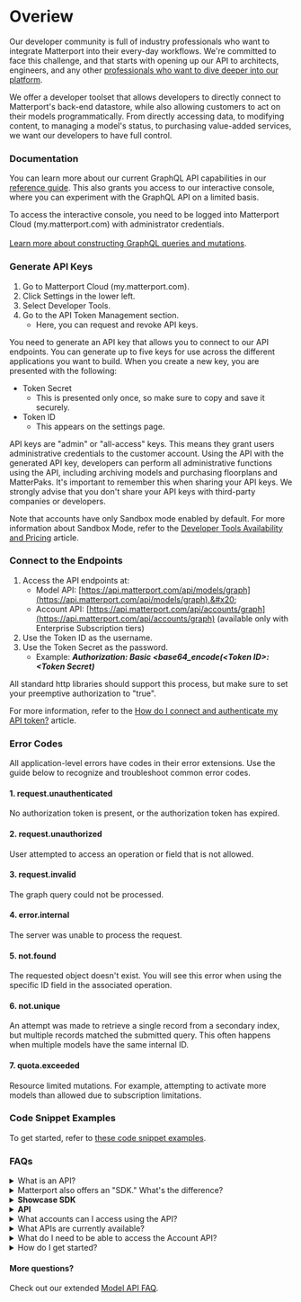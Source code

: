 # Overiew

Our developer community is full of industry professionals who want to integrate Matterport into their every-day workflows. We're committed to face this challenge, and that starts with opening up our API to architects, engineers, and any other [professionals who want to dive deeper into our platform](https://matterport.com/platform/developers).&#x20;

We offer a developer toolset that allows developers to directly connect to Matterport's back-end datastore, while also allowing customers to act on their models programmatically. From directly accessing data, to modifying content, to managing a model's status, to purchasing value-added services, we want our developers to have full control.

### Documentation  <a href="#documentation" id="documentation"></a>

You can learn more about our current GraphQL API capabilities in our [reference guide](https://api.matterport.com/docs/reference). This also grants you access to our interactive console, where you can experiment with the GraphQL API on a limited basis.&#x20;

To access the interactive console, you need to be logged into Matterport Cloud (my.matterport.com) with administrator credentials. \
\
[Learn more about constructing GraphQL queries and mutations](https://graphql.org/learn/queries/).

### Generate API Keys <a href="#generate-api-keys" id="generate-api-keys"></a>

1. Go to Matterport Cloud (my.matterport.com).
2. Click Settings in the lower left.
3. Select Developer Tools.
4. Go to the API Token Management section.&#x20;
   * Here, you can request and revoke API keys.&#x20;

You need to generate an API key that allows you to connect to our API endpoints. You can generate up to five keys for use across the different applications you want to build. When you create a new key, you are presented with the following:&#x20;

* Token Secret&#x20;
  * This is presented only once, so make sure to copy and save it securely.&#x20;
* Token ID&#x20;
  * This appears on the settings page.

API keys are "admin" or "all-access" keys. This means they grant users administrative credentials to the customer account. Using the API with the generated API key, developers can perform all administrative functions using the API, including archiving models and purchasing floorplans and MatterPaks. It's important to remember this when sharing your API keys. We strongly advise that you don't share your API keys with third-party companies or developers.

Note that accounts have only Sandbox mode enabled by default. For more information about Sandbox Mode, refer to the [Developer Tools Availability and Pricing](https://support.matterport.com/s/article/Developer-Tools-Pricing-and-Availability?language=en\_US) article.

### Connect to the Endpoints  <a href="#connect-to-the-endpoints" id="connect-to-the-endpoints"></a>

1. Access the API endpoints at:
   * Model API: [https://api.matterport.com/api/models/graph](https://api.matterport.com/api/models/graph).&#x20;
   * Account API: [https://api.matterport.com/api/accounts/graph](https://api.matterport.com/api/accounts/graph) (available only with Enterprise Subscription tiers)
2. Use the Token ID as the username.
3. Use the Token Secret as the password.
   * Example: _**Authorization: Basic \<base64\_encode(\<Token ID>:\<Token Secret)**_&#x20;

All standard http libraries should support this process, but make sure to set your preemptive authorization to "true".  &#x20;

For more information, refer to the [How do I connect and authenticate my API token?](https://support.matterport.com/s/article/API-FAQs?language=en\_US#authenticate) article.

### Error Codes  <a href="#error-codes" id="error-codes"></a>

All application-level errors have codes in their error extensions. Use the guide below to recognize and troubleshoot common error codes.&#x20;

#### &#x20;  1. request.unauthenticated&#x20;

No authorization token is present, or the authorization token has expired.&#x20;

#### &#x20;  2. request.unauthorized&#x20;

User attempted to access an operation or field that is not allowed.&#x20;

#### &#x20;  3. request.invalid&#x20;

The graph query could not be processed.&#x20;

#### &#x20;  4. error.internal&#x20;

The server was unable to process the request.&#x20;

#### &#x20;  5. not.found&#x20;

The requested object doesn't exist. You will see this error when using the specific ID field in the associated operation.&#x20;

#### &#x20;  6. not.unique&#x20;

An attempt was made to retrieve a single record from a secondary index, but multiple records matched the submitted query. This often happens when multiple models have the same internal ID.&#x20;

#### &#x20;  7. quota.exceeded&#x20;

Resource limited mutations. For example, attempting to activate more models than allowed due to subscription limitations.&#x20;

### Code Snippet Examples  <a href="#code-snippet-examples" id="code-snippet-examples"></a>

To get started, refer to [these code snippet examples](https://support.matterport.com/s/article/Model-API-Code-Snippets?language=en\_US).&#x20;

### FAQs  <a href="#faqs" id="faqs"></a>

<details>

<summary>What is an API?</summary>

API is short for "[application programming interface](https://en.wikipedia.org/wiki/Application\_programming\_interface)." This is a communications protocol between different parts of a computer program. The main intention of an API is to simplify the implementation and maintenance of software.&#x20;

Matterport APIs allow developers or customers to programmatically connect their systems or applications directly to the Matterport system in order to access and modify data.&#x20;

</details>

<details>

<summary>Matterport also offers an "SDK." What's the difference? </summary>

Prior to the Matterport API beta, Matterport developers primarily utilized the Showcase SDK (software development kit). The API beta is a supplemental feature. Let's go over the differences below..&#x20;

</details>

<details>

<summary><strong>Showcase SDK</strong> </summary>

The Showcase SDK is a set of programming commands that can be used by developers to extend Showcase capabilities, even if the Showcase is directly imbedded on another site or platform. Think of it as a thin, invisible layer that sits on top of the Showcase iFrame, only __ on the developer page. With that in mind, the SDK affects the experience only on one developer page per use. As such, models that have been shared on multiple sites are affected only on the developer's page where the SDK has been applied.&#x20;

</details>

<details>

<summary><strong>API</strong></summary>

As opposed to the SDK, the API connects directly __ to the Matterport backend. This allows developers to perform a variety of commands, like searching, reading data, changing data, and placing orders. The Matterport API allows developers to programmatically perform actions that customers take on our site.&#x20;

</details>

<details>

<summary>What accounts can I access using the API? </summary>

We recommend only using the API to access the customer's account and models. __ Keep in mind, the API token is essentially a set of administrative credentials, and provides full access to the account, even to make purchases via API.&#x20;

</details>

<details>

<summary>What APIs are currently available?</summary>

Matterport currently offers two APIs:

* Model API. These commands search, read, and change model data, including model details like the name and address of the space, sharing URLs, images, videos, position data, the OBJ mesh file, the point cloud file, panoramic imagery, position points, and Tags.
* Account API (available only with Enterprise subscription tiers). These commands include managing users, inviting, updating permissions, and managing SDK keys.

</details>

<details>

<summary>What do I need to be able to access the Account API?</summary>

You need to have a developer license on any of our Enterprise SaaS Tiers.

</details>

<details>

<summary>How do I get started? </summary>

You'll need to request an API token. To do so:&#x20;

1. Go to Matterport Cloud (my.matterport.com).
2. Click Settings in the lower left.
3. Select Developer Tools.
4. Go to the API Token Management section.
   * Here, you can request and revoke API keys.&#x20;

</details>

#### More questions?&#x20;

Check out our extended [Model API FAQ](https://support.matterport.com/s/article/API-FAQs?language=en\_US).&#x20;
